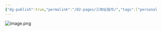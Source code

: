 ```yaml
---
{"dg-publish":true,"permalink":"/02-pages/三地址指令/","tags":["personal/blog","计算机组成原理/指令系统"]}
---
```


![image.png](https://yelanyanyu-img-bed.oss-cn-hangzhou.aliyuncs.com/img/blog/2024/11/20241129201939.png)
